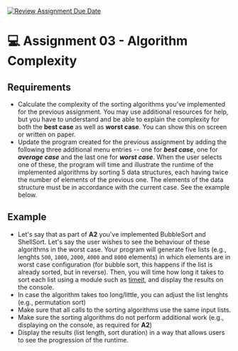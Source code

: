 [![Review Assignment Due Date](https://classroom.github.com/assets/deadline-readme-button-24ddc0f5d75046c5622901739e7c5dd533143b0c8e959d652212380cedb1ea36.svg)](https://classroom.github.com/a/y0aJ2ZeT)
# :computer: Assignment 03 - Algorithm Complexity

## Requirements
- Calculate the complexity of the sorting algorithms you've implemented for the previous assignment. You may use additional resources for help, but you have to understand and be able to explain the complexity for both the **best case** as well as **worst case**. You can show this on screen or written on paper.
- Update the program created for the previous assignment by adding the following three additional menu entries -- one for ***best case***, one for ***average case*** and the last one for ***worst case***. When the user selects one of these, the program will time and illustrate the runtime of the implemented algorithms by sorting 5 data structures, each having twice the number of elements of the previous one. The elements of the data structure must be in accordance with the current case. See the example below.

## Example
- Let's say that as part of **A2** you've implemented BubbleSort and ShellSort. Let's say the user wishes to see the behaviour of these algorithms in the worst case. Your program will generate five lists (e.g., lenghts `500`, `1000`, `2000`, `4000` and `8000` elements) in which elements are in worst case configuration (for bubble sort, this happens if the list is already sorted, but in reverse). Then, you will time how long it takes to sort each list using a module such as [timeit](https://docs.python.org/3/library/timeit.html), and display the results on the console.
- In case the algorithm takes too long/little, you can adjust the list lenghts (e.g., permutation sort)
- Make sure that all calls to the sorting algorithms use the same input lists.
- Make sure the sorting algorithms do not perform additional work (e.g., displaying on the console, as required for **A2**)
- Display the results (list length, sort duration) in a way that allows users to see the progression of the runtime.
